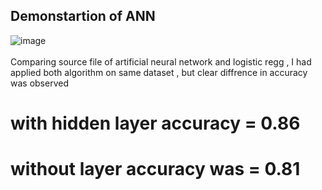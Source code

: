 ## Demonstartion of ANN 
![image](https://user-images.githubusercontent.com/80956033/145932230-d1b2ffb0-05ec-421e-b92d-fbe8b7b94016.png)
<br><br/>
Comparing source file of artificial neural network and logistic regg , I had applied both algorithm on same dataset , but clear diffrence in accuracy was observed 
# with hidden layer  accuracy  = **0.86**
# without layer  accuracy was = **0.81**
